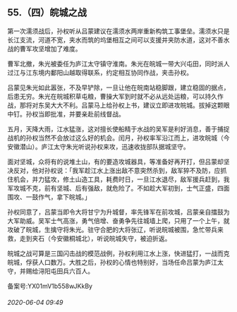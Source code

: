 ## 55.（四）皖城之战
第一次濡须战后，孙权听从吕蒙建议在濡须水两岸重新构筑工事堡垒。濡须水只是长江支流，河道不宽，夹水而筑的坞堡相互之间可以支援并夹防水道，这对不善水战的曹军攻坚增加了难度。



曹军北撤，朱光被委任为庐江太守镇守淮南。朱光在皖城一带大兴屯田，同时派人过江与江东境内鄱阳山越取得联系，约定相互协同作战，夹击孙权。



吕蒙见朱光如此嚣张，不及早铲除，一旦让他在皖南站稳脚跟，建立稳固的据点，后患无穷。朱光在皖城积草屯粮，曹操大军到时就不必从远处运粮，可以持久作战，那将对东吴大大不利。吕蒙马上给孙权上书，建议立即进攻皖城。拔掉这颗眼中钉。孙权当即批准，并要亲赴前线督战。



五月，天降大雨，江水猛涨，这对擅长使船精于水战的吴军是利好消息，善于捕捉战机的孙权当然不会放过这么好的机会。闰月，孙权率军沿江而上，进攻皖城（今安徽潜山）。庐江太守朱光听说孙权来攻，迅速收拢部队据城坚守。



面对坚城，众将有的说堆土山，有的要造攻城器具，等准备好再开打，但吕蒙却坚决反对，他对孙权说：「我军趁江水上涨出敌不意突然杀到，敌军猝不及防，应抓住机会，并力猛攻，修土山造工具，耗费时日，一旦江水退尽，敌军援兵赶到，我军攻城不克，前有坚城、后有强敌，就危险了。不如趁大军初到，士气正盛，四面围攻、一鼓作气，拿下皖城。」



孙权同意了，吕蒙当即令大将甘宁为升城督，率先锋军在前攻城，吕蒙亲自擂鼓为大军助威。吴军士气高涨，勇气倍增、奋勇争先往城墙上爬，只用了一个上午，就攻破了皖城，生擒守将朱光。驻守合肥的大将张辽，听说皖城被围，急忙带兵来救，走到夹石（今安徽桐城北），听说皖城失守，被迫折返。



皖城之战可算是三国闪击战的模范战例，孙权利用江水上涨，快进猛打，一战而克皖城，俘获人口数万。大胜之后，孙权的心情也特别好，当场任命吕蒙为庐江太守，并赐给浔阳屯田兵六百人。



备案号:YX01mV1b558wJKkBy


###### 2020-06-04 09:49

